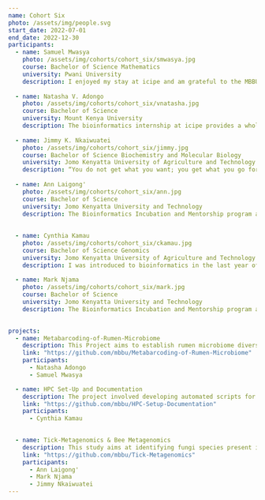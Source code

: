 ```yaml
---
name: Cohort Six
photo: /assets/img/people.svg
start_date: 2022-07-01
end_date: 2022-12-30
participants:
  - name: Samuel Mwasya
    photo: /assets/img/cohorts/cohort_six/smwasya.jpg
    course: Bachelor of Science Mathematics
    university: Pwani University
    description: I enjoyed my stay at icipe and am grateful to the MBBU unit. The bioinformatics internship was intensive, but I enjoyed learning from the generous facilitators, who were always ready and willing to help at any time. You also meet friendly scientists from diverse disciplines. The internship is a perfect program for any undergrad aspiring to pursue a career in bioinformatics, despite their background studies. The internship program helped me build confidence in furthering my studies in bioinformatics to the graduate level. Although I will miss my life at icipe, I am happy that I have developed a good network of mentors with similar interests.
    
  - name: Natasha V. Adongo
    photo: /assets/img/cohorts/cohort_six/vnatasha.jpg
    course: Bachelor of Science 
    university: Mount Kenya University
    description: The bioinformatics internship at icipe provides a wholesome experience of what it takes to be a great scientist. The training taught me not to be myopic in my thinking and that where there is a will, there’s a way. I have learned how to collaborate with others and open my mind to different perspectives. This internship changes your thinking and equips you with various tools to solve different bioinformatics problems. I am grateful for this opportunity because it has set the pace for everything else I will do in science.
    
  - name: Jimmy K. Nkaiwuatei
    photo: /assets/img/cohorts/cohort_six/jimmy.jpg
    course: Bachelor of Science Biochemistry and Molecular Biology
    university: Jomo Kenyatta University of Agriculture and Technology
    description: “You do not get what you want; you get what you go for.” This four-month training program at icipe has been a journey of great transformation and growth, courtesy of the outstanding trainers; Dr. Caleb Kibet, Ms. Ruth Nanjala, and Mr. Nehemiah Ongeso. The state-of-the-art facilities at icipe and the collaboration between interns made the training very transformative and impactful. The training opened my mind and enabled me to broadly understand bioinformatics and appreciate its roles and applications to other science disciplines. As a health-science research enthusiast, the program helped me answer the question “Why bioinformatics?” and has streamlined my career path and vision. Interestingly, the program enabled me to “learn how to learn." The mentorship part of the program has been very enlightening and has prepared me professionally to be who I want to be. Moreover, this was an excellent opportunity to interact, share our different ideas, and learn from the like-minded teams at icipe.
    
  - name: Ann Laigong' 
    photo: /assets/img/cohorts/cohort_six/ann.jpg
    course: Bachelor of Science 
    university: Jomo Kenyatta University and Technology
    description: The Bioinformatics Incubation and Mentorship program at icipe was eye opening for me.  
    
    
  - name: Cynthia Kamau
    photo: /assets/img/cohorts/cohort_six/ckamau.jpg
    course: Bachelor of Science Genomics
    university: Jomo Kenyatta University of Agriculture and Technology
    description: I was introduced to bioinformatics in the last year of my undergraduate studies.
    
  - name: Mark Njama  
    photo: /assets/img/cohorts/cohort_six/mark.jpg
    course: Bachelor of Science 
    university: Jomo Kenyatta University and Technology
    description: The Bioinformatics Incubation and Mentorship program at icipe was eye opening for me.

    
projects:
  - name: Metabarcoding-of-Rumen-Microbiome
    description: This Project aims to establish rumen microbiome diversity and variation between cattle, camels, goats and sheep. Genomic rumen microbiome DNA was isolated and characterized using bacterial and archaeal 16S rRNA, protozoal 18S rRNA genes and fungal ITS1 gene amplicons sequencing from the harvested bovine rumen fluid samples using next-generation sequencing technology.
    link: "https://github.com/mbbu/Metabarcoding-of-Rumen-Microbiome"
    participants:
      - Natasha Adongo
      - Samuel Mwasya

  - name: HPC Set-Up and Documentation 
    description: The project involved developing automated scripts for managing and maintaining the ICIPE's bioinformatics research high-performance computing infrastructure. The project entailed updating the server's softwares, fixing bugs, and developing server usage policies.
    link: "https://github.com/mbbu/HPC-Setup-Documentation" 
    participants:
      - Cynthia Kamau
   

  - name: Tick-Metagenomics & Bee Metagenomics
    description: This study aims at identifying fungi species present in the beehives across Madagascar, Zanzibar, Tanzania, Ethiopia and Kenya. You can find a better description of the project plan here. This will be using ITS2-4 data collected from these regions using metabarcoding.
    link: "https://github.com/mbbu/Tick-Metagenomics" 
    participants:
      - Ann Laigong' 
      - Mark Njama
      - Jimmy Nkaiwuatei
---
```

    
